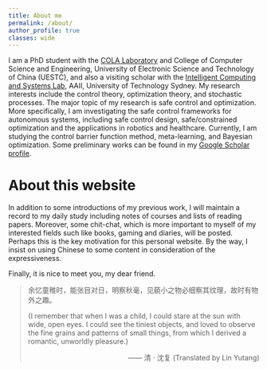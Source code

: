 ```yaml
---
title: About me
permalink: /about/
author_profile: true
classes: wide
---
```


I am a PhD student with the [COLA Laboratory](https://colalab.ai) and College of Computer Science and Engineering, University of Electronic Science and Technology of China (UESTC), and also a visiting scholar with the [Intelligent Computing and Systems Lab](https://www.uts.edu.au/research/centre-artificial-intelligence/aaii-research/aaii-research-labs/intelligent-computing-and-systems), AAII, University of Technology Sydney. My research interests include the control theory, optimization theory, and stochastic processes. The major topic of my research is safe control and optimization. More specifically, I am investigating the safe control frameworks for autonomous systems, including safe control design, safe/constrained optimization and the applications in robotics and healthcare. Currently, I am studying the control barrier function method, meta-learning, and Bayesian optimization. Some preliminary works can be found in my [Google Scholar profile](https://scholar.google.com/citations?user=4Kdt5eQAAAAJ&hl=en).


<h1>About this website</h1>
In addition to some introductions of my previous work, I will maintain a record to my daily study including notes of courses and lists of reading papers. Moreover, some chit-chat, which is more important to myself of my interested fields such like books, gaming and diaries, will be posted. Perhaps this is the key motivation for this personal website. By the way, I insist on using Chinese to some content in consideration of the expressiveness.


Finally, it is nice to meet you, my dear friend. 


> 余忆童稚时，能张目对日，明察秋毫，见藐小之物必细察其纹理，故时有物外之趣。
>
> (I remember that when I was a child, I could stare at the sun with wide, open eyes. I could see the tiniest objects, and loved to observe the fine grains and patterns of small things, from which I derived a romantic, unworldly pleasure.)
> <p align="right">—— 清 · 沈复 (Translated by Lin Yutang)</p>